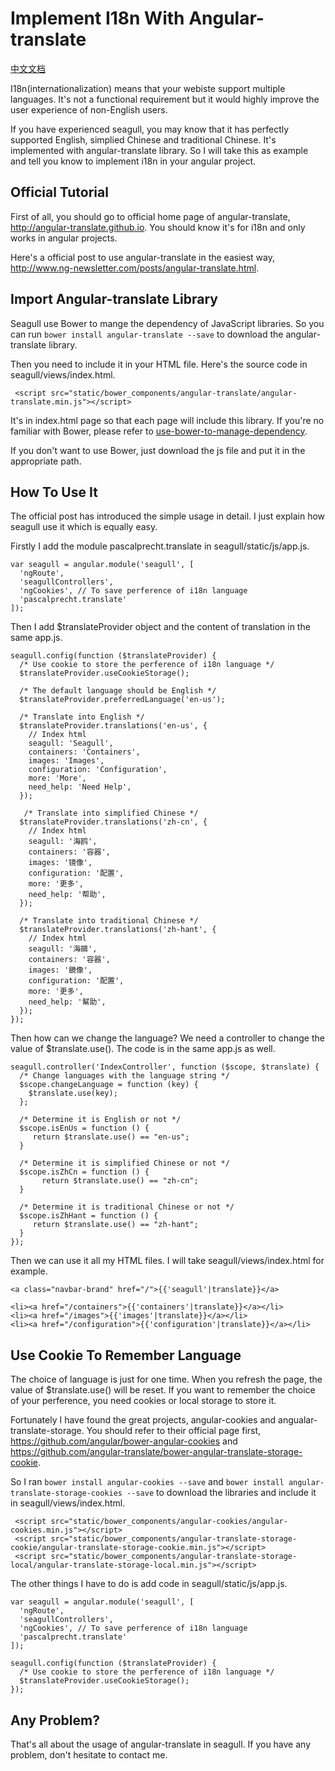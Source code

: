 
# Implement I18n With Angular-translate

[中文文档](2014-10-18-implement-i18n-with-angular-translate-zh.md)

I18n(internationalization) means that your webiste support multiple languages. It's not a functional requirement but it would highly improve the user experience of non-English users.

If you have experienced seagull, you may know that it has perfectly supported English, simplied Chinese and traditional Chinese. It's implemented with angular-translate library. So I will take this as example and tell you know to implement i18n in your angular project.

## Official Tutorial

First of all, you should go to official home page of angular-translate, <http://angular-translate.github.io>. You should know it's for i18n and only works in angular projects.

Here's a official post to use angular-translate in the easiest way, <http://www.ng-newsletter.com/posts/angular-translate.html>.

## Import Angular-translate Library

Seagull use Bower to mange the dependency of JavaScript libraries. So you can run `bower install angular-translate --save` to download the angular-translate library.

Then you need to include it in your HTML file. Here's the source code in seagull/views/index.html.

```
 <script src="static/bower_components/angular-translate/angular-translate.min.js"></script>
```

It's in index.html page so that each page will include this library. If you're no familiar with Bower, please refer to [use-bower-to-manage-dependency](2014-10-26-use-bower-to-manage-dependency.md).

If you don't want to use Bower, just download the js file and put it in the appropriate path.

## How To Use It

The official post has introduced the simple usage in detail. I just explain how seagull use it which is equally easy.

Firstly I add the module pascalprecht.translate in seagull/static/js/app.js.

```
var seagull = angular.module('seagull', [
  'ngRoute',
  'seagullControllers',
  'ngCookies', // To save perference of i18n language
  'pascalprecht.translate'
]);
```

Then I add $translateProvider object and the content of translation in the same app.js.

```
seagull.config(function ($translateProvider) {
  /* Use cookie to store the perference of i18n language */
  $translateProvider.useCookieStorage();

  /* The default language should be English */
  $translateProvider.preferredLanguage('en-us');

  /* Translate into English */
  $translateProvider.translations('en-us', {
    // Index html
    seagull: 'Seagull',
    containers: 'Containers',
    images: 'Images',
    configuration: 'Configuration',
    more: 'More',
    need_help: 'Need Help',
  });

   /* Translate into simplified Chinese */
  $translateProvider.translations('zh-cn', {
    // Index html
    seagull: '海鸥',
    containers: '容器',
    images: '镜像',
    configuration: '配置',
    more: '更多',
    need_help: '帮助',
  });

  /* Translate into traditional Chinese */
  $translateProvider.translations('zh-hant', {
    // Index html
    seagull: '海鷗',
    containers: '容器',
    images: '鏡像',
    configuration: '配置',
    more: '更多',
    need_help: '幫助',
  });
});
```

Then how can we change the language? We need a controller to change the value of $translate.use(). The code is in the same app.js as well.

```
seagull.controller('IndexController', function ($scope, $translate) {
  /* Change languages with the language string */
  $scope.changeLanguage = function (key) {
    $translate.use(key);
  };

  /* Determine it is English or not */
  $scope.isEnUs = function () {
     return $translate.use() == "en-us";
  }

  /* Determine it is simplified Chinese or not */
  $scope.isZhCn = function () {
	   return $translate.use() == "zh-cn";
  }

  /* Determine it is traditional Chinese or not */
  $scope.isZhHant = function () {
     return $translate.use() == "zh-hant";
  }
});
```

Then we can use it all my HTML files. I will take seagull/views/index.html for example.

```
<a class="navbar-brand" href="/">{{'seagull'|translate}}</a>

<li><a href="/containers">{{'containers'|translate}}</a></li>
<li><a href="/images">{{'images'|translate}}</a></li>
<li><a href="/configuration">{{'configuration'|translate}}</a></li>
```

## Use Cookie To Remember Language

The choice of language is just for one time. When you refresh the page, the value of $translate.use() will be reset. If you want to remember the choice of your perference, you need cookies or local storage to store it.

Fortunately I have found the great projects, angular-cookies and angualar-translate-storage. You should refer to their official page first, <https://github.com/angular/bower-angular-cookies> and <https://github.com/angular-translate/bower-angular-translate-storage-cookie>.

So I ran `bower install angular-cookies --save` and ``bower install angular-translate-storage-cookies --save`` to download the libraries and include it in seagull/views/index.html.

```
 <script src="static/bower_components/angular-cookies/angular-cookies.min.js"></script>
 <script src="static/bower_components/angular-translate-storage-cookie/angular-translate-storage-cookie.min.js"></script>
 <script src="static/bower_components/angular-translate-storage-local/angular-translate-storage-local.min.js"></script>
```

The other things I have to do is add code in seagull/static/js/app.js.

```
var seagull = angular.module('seagull', [
  'ngRoute',
  'seagullControllers',
  'ngCookies', // To save perference of i18n language
  'pascalprecht.translate'
]);
```

```
seagull.config(function ($translateProvider) {
  /* Use cookie to store the perference of i18n language */
  $translateProvider.useCookieStorage();
});
```

## Any Problem?

That's all about the usage of angular-translate in seagull. If you have any problem, don't hesitate to contact me.
